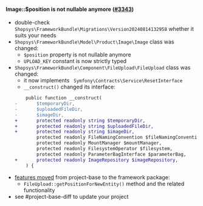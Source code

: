 #### Image::$position is not nullable anymore ([#3343](https://github.com/shopsys/shopsys/pull/3343))

-   double-check `Shopsys\FrameworkBundle\Migrations\Version20240814132958` whether it suits your needs
-   `Shopsys\FrameworkBundle\Model\Product\Image\Image` class was changed:
    -   `$position` property is not nullable anymore
    -   `UPLOAD_KEY` constant is now strictly typed
-   `Shopsys\FrameworkBundle\Component\FileUpload\FileUpload` class was changed:
    -   it now implements ` Symfony\Contracts\Service\ResetInterface`
    -   `__construct()` changed its interface:
    ```diff
        public function __construct(
    -       $temporaryDir,
    -       $uploadedFileDir,
    -       $imageDir,
    +       protected readonly string $temporaryDir,
    +       protected readonly string $uploadedFileDir,
    +       protected readonly string $imageDir,
            protected readonly FileNamingConvention $fileNamingConvention,
            protected readonly MountManager $mountManager,
            protected readonly FilesystemOperator $filesystem,
            protected readonly ParameterBagInterface $parameterBag,
    +       protected readonly ImageRepository $imageRepository,
        ) {
    ```
-   [features moved](#movement-of-features-from-project-base-to-packages) from project-base to the framework package:
    -   `FileUpload::getPositionForNewEntity()` method and the related functionality
-   see #project-base-diff to update your project
